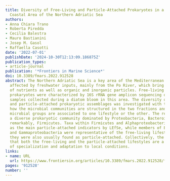 ```yaml
---
title: Diversity of Free-Living and Particle-Attached Prokaryotes in a River-Influenced
  Coastal Area of the Northern Adriatic Sea
authors:
- Anna Chiara Trano
- Roberta Piredda
- Cecilia Balestra
- Mauro Bastianini
- Josep M. Gasol
- Raffaella Casotti
date: '2022-07-01'
publishDate: '2024-10-30T12:13:09.186875Z'
publication_types:
- article-journal
publication: '*Frontiers in Marine Science*'
doi: 10.3389/fmars.2022.912528
abstract: The Northern Adriatic Sea is a key area of the Mediterranean Sea, strongly
  affected by freshwater inputs, mainly from the Po River, which bring high amounts
  of nutrients as well as organic and inorganic particles. Free-living and particle-attached
  prokaryotes were characterized by 16S rRNA gene amplicon sequencing of size-fractionated
  samples collected during a diatom bloom in this area. The diversity of free-living
  and particle-attached prokaryotic assemblages was investigated with the aim to understand
  how the microbial communities are structured in the two fractions and whether specific
  microbial groups are associated to one lifestyle or the other. The results highlight
  a diverse prokaryotic community dominated by Proteobacteria, Bacteroidetes, and,
  remarkably, Firmicutes. Taxa within Firmicutes and Alphaproteobacteria are identified
  as the main particle-attached indicators by LEfSe, while members of Bacteroidetes
  and Gammaproteobacteria were representative of the free-living lifestyle, although
  they were also usually found as particle-attached. Collectively, the results suggest
  that both the free-living and the particle-attached lifestyles are a complex combination
  of specialization and adaptation to local conditions.
links:
- name: URL
  url: https://www.frontiersin.org/articles/10.3389/fmars.2022.912528/full
pages: '912528'
number: ''
---
```

